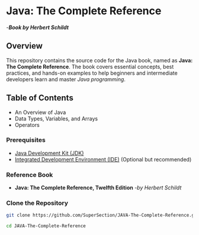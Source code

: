 # Java: The Complete Reference 
-***Book by Herbert Schildt***


## Overview

This repository contains the source code for the Java book, named as **Java: The Complete Reference**. The book covers essential concepts, best practices, and hands-on examples to help beginners and intermediate developers learn and master *Java programming*.

## Table of Contents

- An Overview of Java
- Data Types, Variables, and Arrays
- Operators

### Prerequisites

- [Java Development Kit (JDK)](https://www.oracle.com/java/technologies/javase-downloads.html)
- [Integrated Development Environment (IDE)](https://www.jetbrains.com/idea/download/) (Optional but recommended)

### Reference Book

- **Java: The Complete Reference, Twelfth Edition** -*by  Herbert Schildt*

### Clone the Repository

```bash
git clone https://github.com/SuperSection/JAVA-The-Complete-Reference.git

cd JAVA-The-Complete-Reference
```

